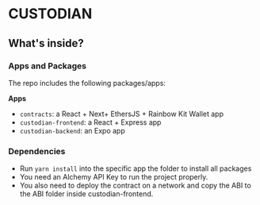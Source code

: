 #  CUSTODIAN

## What's inside?

### Apps and Packages

The repo includes the following packages/apps:

**Apps**

- `contracts`: a React + Next+ EthersJS + Rainbow Kit Wallet app
- `custodian-frontend`: a React + Express app
- `custodian-backend`: an Expo app

### Dependencies

- Run `yarn install` into the specific app the folder to install all packages
- You need an Alchemy API Key to run the project properly.
- You also need to deploy the contract on a network and copy the ABI to the ABI folder inside custodian-frontend.